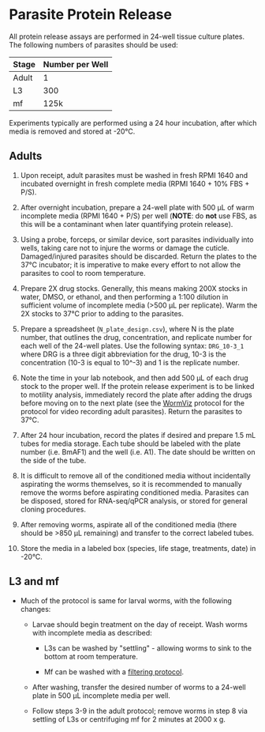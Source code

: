 # Parasite Protein Release

All protein release assays are performed in 24-well tissue culture plates. The following numbers of parasites should be used:

  |Stage | Number per Well |
  |------|--------|
  |Adult |1       |
  |L3    |300     |
  |mf    |125k    |

Experiments typically are performed using a 24 hour incubation, after which media is removed and stored at -20°C.

## Adults

1. Upon receipt, adult parasites must be washed in fresh RPMI 1640 and incubated overnight in fresh complete media (RPMI 1640 + 10% FBS + P/S).

2. After overnight incubation, prepare a 24-well plate with 500 μL of warm incomplete media (RPMI 1640 + P/S) per well (**NOTE**: do **not** use FBS, as this will be a contaminant when later quantifying protein release).

2. Using a probe, forceps, or similar device, sort parasites individually into wells, taking care not to injure the worms or damage the cuticle. Damaged/injured parasites should be discarded. Return the plates to the 37°C incubator; it is imperative to make every effort to not allow the parasites to cool to room temperature.

3. Prepare 2X drug stocks. Generally, this means making 200X stocks in water, DMSO, or ethanol, and then performing a 1:100 dilution in sufficient volume of incomplete media (>500 μL per replicate). Warm the 2X stocks to 37°C prior to adding to the parasites.

4. Prepare a spreadsheet (`N_plate_design.csv`), where N is the plate number, that outlines the drug, concentration, and replicate number for each well of the 24-well plates. Use the following syntax: `DRG_10-3_1` where DRG is a three digit abbreviation for the drug, 10-3 is the concentration (10-3 is equal to 10^-3) and 1 is the replicate number.

5. Note the time in your lab notebook, and then add 500 μL of each drug stock to the proper well. If the protein release experiment is to be linked to motility analysis, immediately record the plate after adding the drugs before moving on to the next plate (see the [WormViz](../wormviz/wormviz.md) protocol for the protocol for video recording adult parasites). Return the parasites to 37°C.

6. After 24 hour incubation, record the plates if desired and prepare 1.5 mL tubes for media storage. Each tube should be labeled with the plate number (i.e. BmAF1) and the well (i.e. A1). The date should be written on the side of the tube.

7. It is difficult to remove all of the conditioned media without incidentally aspirating the worms themselves, so it is recommended to manually remove the worms before aspirating conditioned media. Parasites can be disposed, stored for RNA-seq/qPCR analysis, or stored for general cloning procedures.

8. After removing worms, aspirate all of the conditioned media (there should be >850 μL remaining) and transfer to the correct labeled tubes.

9. Store the media in a labeled box (species, life stage, treatments, date) in -20°C.

## L3 and mf

- Much of the protocol is same for larval worms, with the following changes:

  - Larvae should begin treatment on the day of receipt. Wash worms with incomplete media as described:

    - L3s can be washed by "settling" - allowing worms to sink to the bottom at room temperature.

    - Mf can be washed with a [filtering protocol](../parasite_culture/mf_cleaning.md).

  - After washing, transfer the desired number of worms to a 24-well plate in 500 μL incomplete media per well.

  - Follow steps 3-9 in the adult protocol; remove worms in step 8 via settling of L3s or centrifuging mf for 2 minutes at 2000 x g.

